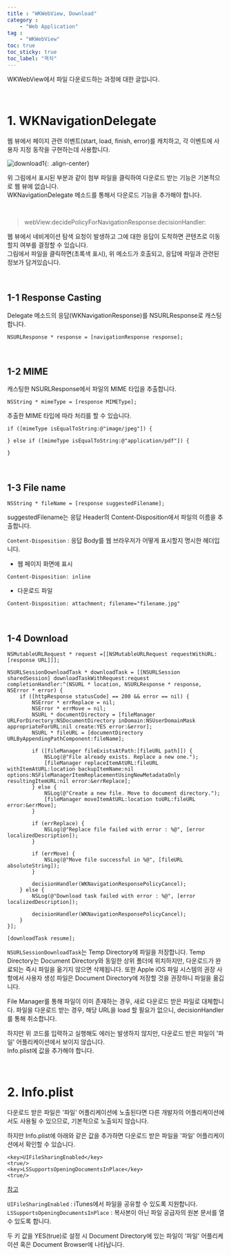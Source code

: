 ```yaml
---
title : "WKWebView, Download"
category :
    - "Web Application"
tag :
    - "WKWebView"
toc: true
toc_sticky: true
toc_label: "목차"
---
```


WKWebView에서 파일 다운로드하는 과정에 대한 글입니다.

<br/>

# 1. WKNavigationDelegate

웹 뷰에서 페이지 관련 이벤트(start, load, finish, error)를 캐치하고, 각 이벤트에 사용자 지정 동작을 구현하는데 사용합니다.

![download1](https://user-images.githubusercontent.com/61190690/104268776-12340400-54d8-11eb-942c-2eb970bbb94c.jpeg){: .align-center}

위 그림에서 표시된 부분과 같이 첨부 파일을 클릭하여 다운로드 받는 기능은 기본적으로 웹 뷰에 없습니다.   
WKNavigationDelegate 메소드를 통해서 다운로드 기능을 추가해야 합니다.

<br/>

> webView:decidePolicyForNavigationResponse:decisionHandler:

웹 뷰에서 네비게이션 탐색 요청이 발생하고 그에 대한 응답이 도착하면 콘텐츠로 이동할지 여부를 결정할 수 있습니다.   
그림에서 파일을 클릭하면(초록색 표시), 위 메소드가 호출되고, 응답에 파일과 관련된 정보가 담겨있습니다.

<br/>

## 1-1 Response Casting

Delegate 메소드의 응답(WKNavigationResponse)를 NSURLResponse로 캐스팅 합니다.

~~~objc
NSURLResponse * response = [navigationResponse response];
~~~

<br/>

## 1-2 MIME

캐스팅한 NSURLResponse에서 파일의 MIME 타입을 추출합니다.

~~~objc
NSString * mimeType = [response MIMEType];
~~~

추출한 MIME 타입에 따라 처리를 할 수 있습니다.

~~~objc
if ([mimeType isEqualToString:@"image/jpeg"]) {
    
} else if ([mimeType isEqualToString:@"application/pdf"]) {

}
~~~

<br/>

## 1-3 File name

~~~objc
NSString * fileName = [response suggestedFilename];
~~~

suggestedFilename는 응답 Header의 Content-Disposition에서 파일의 이름을 추출합니다.

`Content-Disposition` : 응답 Body를 웹 브라우저가 어떻게 표시할지 명시한 헤더입니다.

- 웹 페이지 화면에 표시

~~~objc
Content-Disposition: inline
~~~

- 다운로드 파일

~~~objc
Content-Disposition: attachment; filename="filename.jpg"
~~~

<br/>

## 1-4 Download

~~~objc
NSMutableURLRequest * request =[[NSMutableURLRequest requestWithURL:[response URL]]];

NSURLSessionDownloadTask * downloadTask = [[NSURLSession sharedSession] downloadTaskWithRequest:request completionHandler:^(NSURL * location, NSURLResponse * response, NSError * error) {
    if ([httpResponse statusCode] == 200 && error == nil) {
        NSError * errReplace = nil;
        NSError * errMove = nil;
        NSURL * documentDirectory = [fileManager URLForDirectory:NSDocumentDirectory inDomain:NSUserDomainMask appropriateForURL:nil create:YES error:&error];
        NSURL * fileURL = [documentDirectory URLByAppendingPathComponent:fileName];

        if ([fileManager fileExistsAtPath:[fileURL path]]) {
            NSLog(@"File already exists. Replace a new one.");
            [fileManager replaceItemAtURL:fileURL withItemAtURL:location backupItemName:nil options:NSFileManagerItemReplacementUsingNewMetadataOnly resultingItemURL:nil error:&errReplace];
        } else {
            NSLog(@"Create a new file. Move to document directory.");
            [fileManager moveItemAtURL:location toURL:fileURL error:&errMove];
        }

        if (errReplace) {
            NSLog(@"Replace file failed with error : %@", [error localizedDescription]);
        }
                    
        if (errMove) {
            NSLog(@"Move file successful in %@", [fileURL absoluteString]);
        }
                    
        decisionHandler(WKNavigationResponsePolicyCancel);
    } else {
        NSLog(@"Download task failed with error : %@", [error localizedDescription]);
                    
        decisionHandler(WKNavigationResponsePolicyCancel);
    }
}];

[downloadTask resume];
~~~

`NSURLSessionDownloadTask`는 Temp Directory에 파일을 저장합니다. Temp Directory는 Document Directory와 동일한 상위 폴더에 위치하지만, 다운로드가 완료되는 즉시 파일을 옮기지 않으면 삭제됩니다. 또한 Apple iOS 파일 시스템의 권장 사항에서 사용자 생성 파일은 Document Directory에 저장할 것을 권장하니 파일을 옮깁니다.

File Manager를 통해 파일이 이미 존재하는 경우, 새로 다운로드 받은 파일로 대체합니다. 파일을 다운로드 받는 경우, 해당 URL을 load 할 필요가 없으니, decisionHandler를 통해 취소합니다.

하지만 위 코드를 입력하고 실행해도 에러는 발생하지 않지만, 다운로드 받은 파일이 '파일' 어플리케이션에서 보이지 않습니다.   
Info.plist에 값을 추가해야 합니다.

<br/>

# 2. Info.plist

다운로드 받은 파일은 '파일' 어플리케이션에 노출된다면 다른 개발자의 어플리케이션에서도 사용될 수 있으므로, 기본적으로 노출되지 않습니다.   

하지만 Info.plist에 아래와 같은 값을 추가하면 다운로드 받은 파일을 '파일' 어플리케이션에서 확인할 수 있습니다.

~~~
<key>UIFileSharingEnabled</key>
<true/>
<key>LSSupportsOpeningDocumentsInPlace</key>
<true/>
~~~
[참고](https://developer.apple.com/library/archive/documentation/General/Reference/InfoPlistKeyReference/Articles/iPhoneOSKeys.html#//apple_ref/doc/uid/TP40009252-SW20)

`UIFileSharingEnabled` : iTunes에서 파일을 공유할 수 있도록 지원합니다.   
`LSSupportsOpeningDocumentsInPlace` : 복사본이 아닌 파일 공급자의 원본 문서를 열 수 있도록 합니다.

두 키 값을 YES(true)로 설정 시 Document Directory에 있는 파일이 '파일' 어플리케이션 혹은 Document Browser에 나타납니다.

